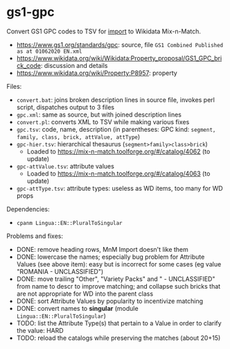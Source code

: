 # gs1-gpc

Convert GS1 GPC codes to TSV for [import](https://mix-n-match.toolforge.org/import.php) to Wikidata Mix-n-Match.
- https://www.gs1.org/standards/gpc: source, file `GS1 Combined Published  as at 01062020 EN.xml`
- https://www.wikidata.org/wiki/Wikidata:Property_proposal/GS1_GPC_brick_code: discussion and details
- https://www.wikidata.org/wiki/Property:P8957: property

Files:
- `convert.bat`: joins broken description lines in source file, invokes perl script, dispatches output to 3 files
- `gpc.xml`: same as source, but with joined description lines
- `convert.pl`: converts XML to TSV while making various fixes
- `gpc.tsv`: code, name, description (in parentheses: GPC kind: `segment, family, class, brick, attValue, attType`)
- `gpc-hier.tsv`: hierarchical thesaurus (`segment>family>class>brick`)
  - Loaded to https://mix-n-match.toolforge.org/#/catalog/4062 (to update)
- `gpc-attValue.tsv`: attribute values
  - Loaded to https://mix-n-match.toolforge.org/#/catalog/4063 (to update)
- `gpc-attType.tsv`: attribute types: useless as WD items, too many for WD props

Dependencies:
- `cpanm Lingua::EN::PluralToSingular`

Problems and fixes:
- DONE: remove heading rows, MnM Import doesn't like them
- DONE: lowercase the names; especially bug problem for Attribute Values (see above item): easy but is incorrect for some cases (eg value "ROMANIA - UNCLASSIFIED")
- DONE: move trailing "Other", "Variety Packs" and " - UNCLASSIFIED" from name to descr to improve matching; and collapse such bricks that are not appropriate for WD into the parent class
- DONE: sort Attribute Values by popularity to incentivize matching
- DONE: convert names to **singular** (module `Lingua::EN::PluralToSingular`)
- TODO: list the Attribute Type(s) that pertain to a Value in order to clarify the value: HARD
- TODO: reload the catalogs while preserving the matches (about 20+15)
